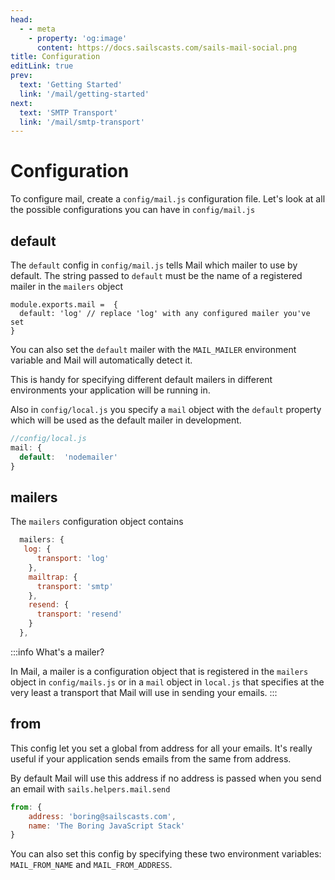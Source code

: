 ```yaml
---
head:
  - - meta
    - property: 'og:image'
      content: https://docs.sailscasts.com/sails-mail-social.png
title: Configuration
editLink: true
prev:
  text: 'Getting Started'
  link: '/mail/getting-started'
next:
  text: 'SMTP Transport'
  link: '/mail/smtp-transport'
---
```


# Configuration

To configure mail, create a `config/mail.js` configuration file. Let's look at all the possible configurations you can have in `config/mail.js`

## default

The `default` config in `config/mail.js` tells Mail which mailer to use by default. The string passed to `default` must be the name of a registered mailer in the `mailers` object

```js[config/mail.js]
module.exports.mail =  {
  default: 'log' // replace 'log' with any configured mailer you've set
}
```

You can also set the `default` mailer with the `MAIL_MAILER` environment variable and Mail will automatically detect it.

This is handy for specifying different default mailers in different environments your application will be running in.

Also in `config/local.js` you specify a `mail` object with the `default` property which will be used as the default mailer in development.

```js
//config/local.js
mail: {
  default:  'nodemailer'
}
```

## mailers

The `mailers` configuration object contains

```js
  mailers: {
   log: {
      transport: 'log'
    },
    mailtrap: {
      transport: 'smtp'
    },
    resend: {
      transport: 'resend'
    }
  },
```

:::info What's a mailer?

In Mail, a mailer is a configuration object that is registered in the `mailers` object in `config/mails.js` or in a `mail` object in `local.js` that specifies at the very least a transport that Mail will use in sending your emails.
:::

## from

This config let you set a global from address for all your emails. It's really useful if your application sends emails from the same from address.

By default Mail will use this address if no address is passed when you send an email with `sails.helpers.mail.send`

```js
from: {
    address: 'boring@sailscasts.com',
    name: 'The Boring JavaScript Stack'
}
```

You can also set this config by specifying these two environment variables: `MAIL_FROM_NAME` and `MAIL_FROM_ADDRESS`.
